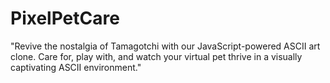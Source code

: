 # PixelPetCare
"Revive the nostalgia of Tamagotchi with our JavaScript-powered ASCII art clone. Care for, play with, and watch your virtual pet thrive in a visually captivating ASCII environment."
